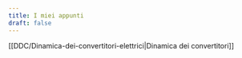 ```yaml
---
title: I miei appunti
draft: false
---
```


[[DDC/Dinamica-dei-convertitori-elettrici|Dinamica dei convertitori]]

